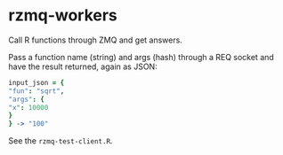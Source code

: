 rzmq-workers
============

Call R functions through ZMQ and get answers.

Pass a function name (string) and args (hash) through a REQ socket and have
the result returned, again as JSON:

```coffee
input_json = {
"fun": "sqrt",
"args": {
"x": 10000
}
} -> "100"
```

See the `rzmq-test-client.R`.
